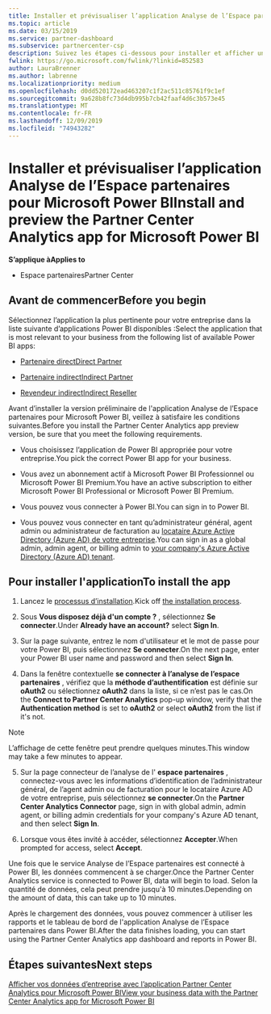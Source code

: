 ```yaml
---
title: Installer et prévisualiser l’application Analyse de l’Espace partenaires pour Microsoft Power BI | Espace partenaires
ms.topic: article
ms.date: 03/15/2019
ms.service: partner-dashboard
ms.subservice: partnercenter-csp
description: Suivez les étapes ci-dessous pour installer et afficher un aperçu de l’application Partner Center Analytics pour Power BI (pour les partenaires directs dans CSP).
fwlink: https://go.microsoft.com/fwlink/?linkid=852583
author: LauraBrenner
ms.author: labrenne
ms.localizationpriority: medium
ms.openlocfilehash: d0dd520172ead463207c1f2ac511c85761f9c1ef
ms.sourcegitcommit: 9a628b8fc73d4db995b7cb42faaf4d6c3b573e45
ms.translationtype: MT
ms.contentlocale: fr-FR
ms.lasthandoff: 12/09/2019
ms.locfileid: "74943282"
---
```

# <a name="install-and-preview-the-partner-center-analytics-app-for-microsoft-power-bi"></a><span data-ttu-id="ed8f9-103">Installer et prévisualiser l’application Analyse de l’Espace partenaires pour Microsoft Power BI</span><span class="sxs-lookup"><span data-stu-id="ed8f9-103">Install and preview the Partner Center Analytics app for Microsoft Power BI</span></span>

<span data-ttu-id="ed8f9-104">**S’applique à**</span><span class="sxs-lookup"><span data-stu-id="ed8f9-104">**Applies to**</span></span>

- <span data-ttu-id="ed8f9-105">Espace partenaires</span><span class="sxs-lookup"><span data-stu-id="ed8f9-105">Partner Center</span></span>

## <a name="before-you-begin"></a><span data-ttu-id="ed8f9-106">Avant de commencer</span><span class="sxs-lookup"><span data-stu-id="ed8f9-106">Before you begin</span></span>

<span data-ttu-id="ed8f9-107">Sélectionnez l’application la plus pertinente pour votre entreprise dans la liste suivante d’applications Power BI disponibles :</span><span class="sxs-lookup"><span data-stu-id="ed8f9-107">Select the application that is most relevant to your business from the following list of available Power BI apps:</span></span>
- [<span data-ttu-id="ed8f9-108">Partenaire direct</span><span class="sxs-lookup"><span data-stu-id="ed8f9-108">Direct Partner</span></span>](https://app.powerbi.com/groups/me/getdata/services/direct-providers-partner-analytics)

- [<span data-ttu-id="ed8f9-109">Partenaire indirect</span><span class="sxs-lookup"><span data-stu-id="ed8f9-109">Indirect Partner</span></span>](https://app.powerbi.com/groups/me/getdata/services/indirect-providers-partner-analytics)

- [<span data-ttu-id="ed8f9-110">Revendeur indirect</span><span class="sxs-lookup"><span data-stu-id="ed8f9-110">Indirect Reseller</span></span>](https://app.powerbi.com/groups/me/getdata/services/indirect-seller-partner-analytics)

<span data-ttu-id="ed8f9-111">Avant d’installer la version préliminaire de l'application Analyse de l’Espace partenaires pour Microsoft Power BI, veillez à satisfaire les conditions suivantes.</span><span class="sxs-lookup"><span data-stu-id="ed8f9-111">Before you install the Partner Center Analytics app preview version, be sure that you meet the following requirements.</span></span>

- <span data-ttu-id="ed8f9-112">Vous choisissez l’application de Power BI appropriée pour votre entreprise.</span><span class="sxs-lookup"><span data-stu-id="ed8f9-112">You pick the correct Power BI app for your business.</span></span>

- <span data-ttu-id="ed8f9-113">Vous avez un abonnement actif à Microsoft Power BI Professionnel ou Microsoft Power BI Premium.</span><span class="sxs-lookup"><span data-stu-id="ed8f9-113">You have an active subscription to either Microsoft Power BI Professional or Microsoft Power BI Premium.</span></span>

- <span data-ttu-id="ed8f9-114">Vous pouvez vous connecter à Power BI.</span><span class="sxs-lookup"><span data-stu-id="ed8f9-114">You can sign in to Power BI.</span></span>

- <span data-ttu-id="ed8f9-115">Vous pouvez vous connecter en tant qu’administrateur général, agent admin ou administrateur de facturation au [locataire Azure Active Directory (Azure AD) de votre entreprise](azure-active-directory-tenants-and-partner-center.md).</span><span class="sxs-lookup"><span data-stu-id="ed8f9-115">You can sign in as a global admin, admin agent, or billing admin to [your company's Azure Active Directory (Azure AD) tenant](azure-active-directory-tenants-and-partner-center.md).</span></span>

## <a name="to-install-the-app"></a><span data-ttu-id="ed8f9-116">Pour installer l'application</span><span class="sxs-lookup"><span data-stu-id="ed8f9-116">To install the app</span></span>

1. <span data-ttu-id="ed8f9-117">Lancez le [processus d’installation](https://app.powerbi.com/getdata/services/partneranalytics?cpcode=PartnerCenterAnalytics&getDataForceConnect=true&alwaysPromptForContentProviderCreds=true).</span><span class="sxs-lookup"><span data-stu-id="ed8f9-117">Kick off [the installation process](https://app.powerbi.com/getdata/services/partneranalytics?cpcode=PartnerCenterAnalytics&getDataForceConnect=true&alwaysPromptForContentProviderCreds=true).</span></span>

2. <span data-ttu-id="ed8f9-118">Sous **Vous disposez déjà d'un compte ?** , sélectionnez **Se connecter**.</span><span class="sxs-lookup"><span data-stu-id="ed8f9-118">Under **Already have an account?** select **Sign In**.</span></span> 

3. <span data-ttu-id="ed8f9-119">Sur la page suivante, entrez le nom d'utilisateur et le mot de passe pour votre Power BI, puis sélectionnez **Se connecter**.</span><span class="sxs-lookup"><span data-stu-id="ed8f9-119">On the next page, enter your Power BI user name and password and then select **Sign In**.</span></span> 

4. <span data-ttu-id="ed8f9-120">Dans la fenêtre contextuelle **se connecter à l’analyse de l’espace partenaires** , vérifiez que la **méthode d’authentification** est définie sur **oAuth2** ou sélectionnez **oAuth2** dans la liste, si ce n’est pas le cas.</span><span class="sxs-lookup"><span data-stu-id="ed8f9-120">On the **Connect to Partner Center Analytics** pop-up window, verify that the **Authentication method** is set to **oAuth2** or select **oAuth2** from the list if it's not.</span></span> 

> [!NOTE]  
>  <span data-ttu-id="ed8f9-121">L’affichage de cette fenêtre peut prendre quelques minutes.</span><span class="sxs-lookup"><span data-stu-id="ed8f9-121">This window may take a few minutes to appear.</span></span>

5. <span data-ttu-id="ed8f9-122">Sur la page connecteur de l’analyse de l' **espace partenaires** , connectez-vous avec les informations d’identification de l’administrateur général, de l’agent admin ou de facturation pour le locataire Azure AD de votre entreprise, puis sélectionnez **se connecter**.</span><span class="sxs-lookup"><span data-stu-id="ed8f9-122">On the **Partner Center Analytics Connector** page, sign in with global admin, admin agent, or billing admin credentials for your company's Azure AD tenant, and then select **Sign In**.</span></span>
 
6. <span data-ttu-id="ed8f9-123">Lorsque vous êtes invité à accéder, sélectionnez **Accepter**.</span><span class="sxs-lookup"><span data-stu-id="ed8f9-123">When prompted for access, select **Accept**.</span></span> 

<span data-ttu-id="ed8f9-124">Une fois que le service Analyse de l’Espace partenaires est connecté à Power BI, les données commencent à se charger.</span><span class="sxs-lookup"><span data-stu-id="ed8f9-124">Once the Partner Center Analytics service is connected to Power BI, data will begin to load.</span></span> <span data-ttu-id="ed8f9-125">Selon la quantité de données, cela peut prendre jusqu'à 10 minutes.</span><span class="sxs-lookup"><span data-stu-id="ed8f9-125">Depending on the amount of data, this can take up to 10 minutes.</span></span> 

<span data-ttu-id="ed8f9-126">Après le chargement des données, vous pouvez commencer à utiliser les rapports et le tableau de bord de l'application Analyse de l’Espace partenaires dans Power BI.</span><span class="sxs-lookup"><span data-stu-id="ed8f9-126">After the data finishes loading, you can start using the Partner Center Analytics app dashboard and reports in Power BI.</span></span>

## <a name="next-steps"></a><span data-ttu-id="ed8f9-127">Étapes suivantes</span><span class="sxs-lookup"><span data-stu-id="ed8f9-127">Next steps</span></span>

[<span data-ttu-id="ed8f9-128">Afficher vos données d’entreprise avec l’application Partner Center Analytics pour Microsoft Power BI</span><span class="sxs-lookup"><span data-stu-id="ed8f9-128">View your business data with the Partner Center Analytics app for Microsoft Power BI</span></span>](power-bi-app-for-direct-partners-use.md)
